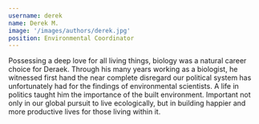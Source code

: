```yaml
---
username: derek
name: Derek M.
image: '/images/authors/derek.jpg'
position: Environmental Coordinator
---
```


Possessing a deep love for all living things, biology was a natural career choice for Deraek. 
Through his many years working as a biologist, he witnessed first hand the near complete disregard our political system has unfortunately had for the findings of environmental scientists. 
A life in politics taught him the importance of the built environment. 
Important not only in our global pursuit to live ecologically, but in building happier and more productive lives for those living within it. 
